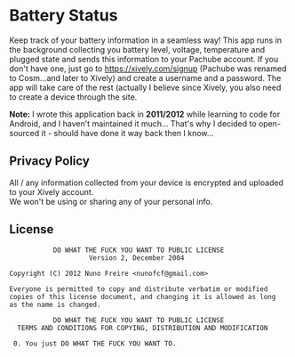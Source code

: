 # Battery Status

Keep track of your battery information in a seamless way!
This app runs in the background collecting you battery level, voltage, temperature and plugged state and sends this information to your Pachube account. If you don't have one, just go to https://xively.com/signup (Pachube was renamed to Cosm...and later to Xively) and create a username and a password. The app will take care of the rest (actually I believe since Xively, you also need to create a device through the site.

**Note:** I wrote this application back in **2011/2012** while learning to code for Android, and I haven't maintained it much... That's why I decided to open-sourced it - should have done it way back then I know...

## Privacy Policy

All / any information collected from your device is encrypted and uploaded to your Xively account.  
We won't be using or sharing any of your personal info.  

## License

```
           DO WHAT THE FUCK YOU WANT TO PUBLIC LICENSE
                    Version 2, December 2004

Copyright (C) 2012 Nuno Freire <nunofcf@gmail.com>

Everyone is permitted to copy and distribute verbatim or modified
copies of this license document, and changing it is allowed as long
as the name is changed.

           DO WHAT THE FUCK YOU WANT TO PUBLIC LICENSE
  TERMS AND CONDITIONS FOR COPYING, DISTRIBUTION AND MODIFICATION

 0. You just DO WHAT THE FUCK YOU WANT TO.

```
